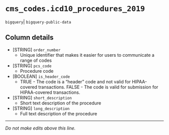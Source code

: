 # `cms_codes.icd10_procedures_2019`
`bigquery`| `bigquery-public-data`

## Column details
* [STRING]    `order_number`
  - Unique identifier that makes it easier for users to communicate a range of codes
* [STRING]    `pcs_code`
  - Procedure code
* [BOOLEAN]   `is_header_code`
  - TRUE - The code is a “header” code and not valid for HIPAA-covered transactions. FALSE - The code is valid for submission for HIPAA-covered transactions.
* [STRING]    `short_description`
  - Short text description of the procedure
* [STRING]    `long_description`
  - Full text description of the procedure

-------------------------------------------------------------------------------
*Do not make edits above this line.*
